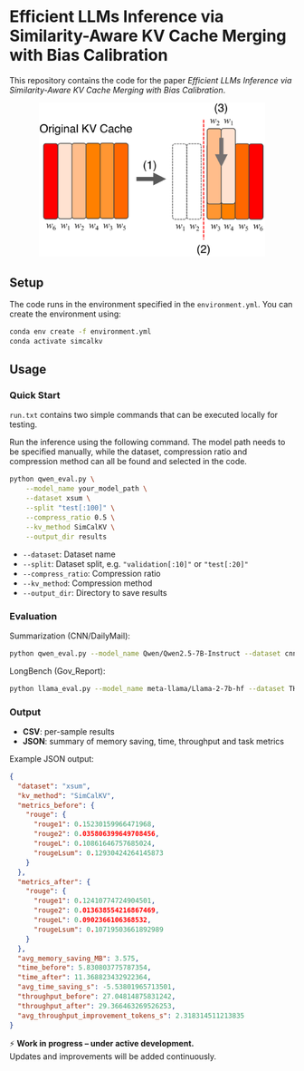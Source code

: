 # Efficient LLMs Inference via Similarity-Aware KV Cache Merging with Bias Calibration

This repository contains the code for the paper *Efficient LLMs Inference via Similarity-Aware KV Cache Merging with Bias Calibration*.  

<!-- 缩放图片显示 -->
<p align="center">
  <img src="analysis/Illustration.png" alt="Project Illustration" width="400">
</p>

## Setup
The code runs in the environment specified in the `environment.yml`.
You can create the environment using:

```bash
conda env create -f environment.yml
conda activate simcalkv
```
## Usage

### Quick Start
`run.txt` contains two simple commands that can be executed locally for testing.

Run the inference using the following command. The model path needs to be specified manually, while the dataset, compression ratio and compression method can all be found and selected in the code.
```bash
python qwen_eval.py \
    --model_name your_model_path \
    --dataset xsum \
    --split "test[:100]" \
    --compress_ratio 0.5 \
    --kv_method SimCalKV \
    --output_dir results
```
* `--dataset`: Dataset name
* `--split`: Dataset split, e.g. `"validation[:10]"` or `"test[:20]"`
* `--compress_ratio`: Compression ratio
* `--kv_method`: Compression method
* `--output_dir`: Directory to save results

### Evaluation

Summarization (CNN/DailyMail):

```bash
python qwen_eval.py --model_name Qwen/Qwen2.5-7B-Instruct --dataset cnn_dailymail --split "test[:100]" --compress_ratio 0.4 --kv_method SimCalKV --output_dir results
```

LongBench (Gov_Report):

```bash
python llama_eval.py --model_name meta-llama/Llama-2-7b-hf --dataset THUDM/LongBench/gov_report --split "validation[:200]" --compress_ratio 0.8 --kv_method PyramidInfer --output_dir results
```

### Output

* **CSV**: per-sample results
* **JSON**: summary of memory saving, time, throughput and task metrics

Example JSON output:

```json
{
  "dataset": "xsum",
  "kv_method": "SimCalKV",
  "metrics_before": {
    "rouge": {
      "rouge1": 0.15230159966471968,
      "rouge2": 0.035806399649708456,
      "rougeL": 0.10861646757685024,
      "rougeLsum": 0.12930424264145873
    }
  },
  "metrics_after": {
    "rouge": {
      "rouge1": 0.12410774724904501,
      "rouge2": 0.013638554216867469,
      "rougeL": 0.0902366106368532,
      "rougeLsum": 0.10719503661892989
    }
  },
  "avg_memory_saving_MB": 3.575,
  "time_before": 5.830803775787354,
  "time_after": 11.368823432922364,
  "avg_time_saving_s": -5.53801965713501,
  "throughput_before": 27.04814875831242,
  "throughput_after": 29.366463269526253,
  "avg_throughput_improvement_tokens_s": 2.318314511213835
}
```

⚡ **Work in progress – under active development.**  
Updates and improvements will be added continuously.
